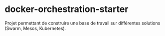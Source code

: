 # docker-orchestration-starter
Projet permettant de construire une base de travail sur différentes solutions (Swarm, Mesos, Kubernetes).
